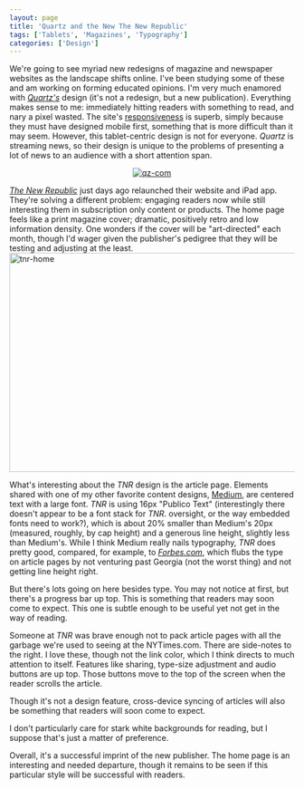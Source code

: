 ```yaml
---
layout: page
title: 'Quartz and the New The New Republic'
tags: ['Tablets', 'Magazines', 'Typography']
categories: ['Design']
---
```

We're going to see myriad new redesigns of magazine and newspaper websites as the landscape shifts online. I've been studying some of these and am working on forming educated opinions. I'm very much enamored with <em><a href="http://qz.com/">Quartz's</a></em> design (it's not a redesign, but a new publication). Everything makes sense to me: immediately hitting readers with something to read, and nary a pixel wasted. The site's <a href="http://en.wikipedia.org/wiki/Responsive_web_design">responsiveness</a> is superb, simply because they must have designed mobile first, something that is more difficult than it may seem. However, this tablet-centric design is not for everyone. <em>Quartz</em> is streaming news, so their design is unique to the problems of presenting a lot of news to an audience with a short attention span.
<p style="text-align: center;"><a href="/assets/img/uploads/2013/01/qz-com.png"><img class="alignnone" alt="qz-com" src="/assets/img/uploads/2013/01/qz-com.png" /></a> <a href="/assets/img/uploads/2013/01/tnr-home.png">
</a></p>
<a href="http://www.newrepublic.com/"><em>The New Republic</em></a> just days ago relaunched their website and iPad app. They're solving a different problem: engaging readers now while still interesting them in subscription only content or products. The home page feels like a print magazine cover; dramatic, positively retro and low information density. One wonders if the cover will be "art-directed" each month, though I'd wager given the publisher's pedigree that they will be testing and adjusting at the least.

<img class="aligncenter" alt="tnr-home" src="/assets/img/uploads/2013/01/tnr-home.png" width="700" height="387" />

What's interesting about the <em>TNR</em> design is the article page. Elements shared with one of my other favorite content designs, <a href="https://medium.com/">Medium</a>, are centered text with a large font. <em>TNR</em> is using 16px "Publico Text" (interestingly there doesn't appear to be a font stack for <em>TNR</em>. oversight, or the way embedded fonts need to work?), which is about 20% smaller than Medium's 20px (measured, roughly, by cap height) and a generous line height, slightly less than Medium's. While I think Medium really nails typography, <em>TNR</em> does pretty good, compared, for example, to <em><a href="http://www.forbes.com/sites/parmyolson/2013/01/29/rim-prepares-to-launch-new-blackberry-for-the-hyper-connected/">Forbes.com</a></em>, which flubs the type on article pages by not venturing past Georgia (not the worst thing) and not getting line height right.

But there's lots going on here besides type. You may not notice at first, but there's a progress bar up top. This is something that readers may soon come to expect. This one is subtle enough to be useful yet not get in the way of reading.<a style="color: #005580; text-decoration: underline; text-align: center;" href="/assets/img/uploads/2013/01/tnr-home.png">
</a>

Someone at <em>TNR</em> was brave enough not to pack article pages with all the garbage we're used to seeing at the NYTimes.com. There are side-notes to the right. I love these, though not the link color, which I think directs to much attention to itself. Features like sharing, type-size adjustment and audio buttons are up top. Those buttons move to the top of the screen when the reader scrolls the article.

Though it's not a design feature, cross-device syncing of articles will also be something that readers will soon come to expect.

I don't particularly care for stark white backgrounds for reading, but I suppose that's just a matter of preference.

Overall, it's a successful imprint of the new publisher. The home page is an interesting and needed departure, though it remains to be seen if this particular style will be successful with readers.

&nbsp;

&nbsp;
